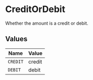 # CreditOrDebit

Whether the amount is a credit or debit.


## Values

| Name     | Value    |
| -------- | -------- |
| `CREDIT` | credit   |
| `DEBIT`  | debit    |
